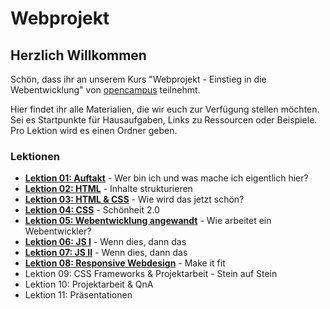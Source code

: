 # Webprojekt

## Herzlich Willkommen

Schön, dass ihr an unserem Kurs "Webprojekt - Einstieg in die Webentwicklung" von [opencampus](https://edu.opencampus.sh/) teilnehmt.

Hier findet ihr alle Materialien, die wir euch zur Verfügung stellen möchten. Sei es Startpunkte für Hausaufgaben, Links zu Ressourcen oder Beispiele. Pro Lektion wird es einen Ordner geben.

### Lektionen

- [**Lektion 01: Auftakt**](https://github.com/dbanck/webprojekt-sose22/tree/main/lesson-01) - Wer bin ich und was mache ich eigentlich hier?
- [**Lektion 02: HTML**](https://github.com/dbanck/webprojekt-sose22/tree/main/lesson-02) - Inhalte strukturieren
- [**Lektion 03: HTML & CSS**](https://github.com/dbanck/webprojekt-sose22/tree/main/lesson-03) - Wie wird das jetzt schön?
- [**Lektion 04: CSS**](https://github.com/dbanck/webprojekt-sose22/tree/main/lesson-04) - Schönheit 2.0
- [**Lektion 05: Webentwicklung angewandt**](https://github.com/dbanck/webprojekt-sose22/tree/main/lesson-05) - Wie arbeitet ein Webentwickler?
- [**Lektion 06: JS I**](https://github.com/dbanck/webprojekt-sose22/tree/main/lesson-06) - Wenn dies, dann das
- [**Lektion 07: JS II**](https://github.com/dbanck/webprojekt-sose22/tree/main/lesson-07) - Wenn dies, dann das
- [**Lektion 08: Responsive Webdesign**](https://github.com/dbanck/webprojekt-sose22/tree/main/lesson-08) - Make it fit
- Lektion 09: CSS Frameworks & Projektarbeit - Stein auf Stein
- Lektion 10: Projektarbeit & QnA
- Lektion 11: Präsentationen
